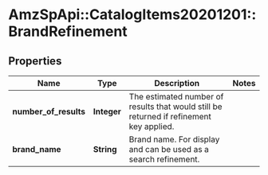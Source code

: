# AmzSpApi::CatalogItems20201201::BrandRefinement

## Properties
Name | Type | Description | Notes
------------ | ------------- | ------------- | -------------
**number_of_results** | **Integer** | The estimated number of results that would still be returned if refinement key applied. | 
**brand_name** | **String** | Brand name. For display and can be used as a search refinement. | 

